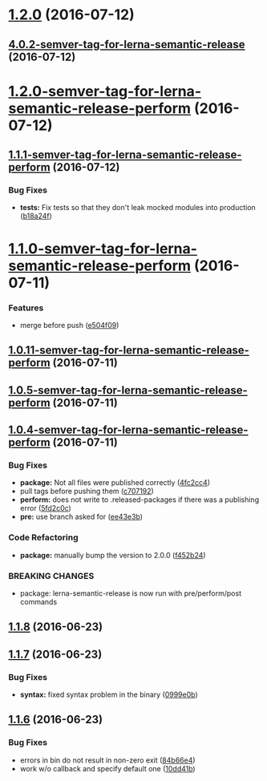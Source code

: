 <a name="1.2.0"></a>
# [1.2.0](https://github.com/atlassian/https://github.com/atlassian/lerna-semantic-release.git/compare/4.0.2-semver-tag-for-lerna-semantic-release...v1.2.0) (2016-07-12)



<a name="4.0.2-semver-tag-for-lerna-semantic-release"></a>
## [4.0.2-semver-tag-for-lerna-semantic-release](https://github.com/atlassian/https://github.com/atlassian/lerna-semantic-release.git/compare/1.2.0-semver-tag-for-lerna-semantic-release-perform...4.0.2-semver-tag-for-lerna-semantic-release) (2016-07-12)



<a name="1.2.0-semver-tag-for-lerna-semantic-release-perform"></a>
# [1.2.0-semver-tag-for-lerna-semantic-release-perform](https://github.com/atlassian/https://github.com/atlassian/lerna-semantic-release.git/compare/1.1.1-semver-tag-for-lerna-semantic-release-perform...1.2.0-semver-tag-for-lerna-semantic-release-perform) (2016-07-12)



<a name="1.1.1-semver-tag-for-lerna-semantic-release-perform"></a>
## [1.1.1-semver-tag-for-lerna-semantic-release-perform](https://github.com/atlassian/https://github.com/atlassian/lerna-semantic-release.git/compare/1.1.0-semver-tag-for-lerna-semantic-release-perform...1.1.1-semver-tag-for-lerna-semantic-release-perform) (2016-07-12)


### Bug Fixes

* **tests:** Fix tests so that they don't leak mocked modules into production ([b18a24f](https://github.com/atlassian/https://github.com/atlassian/lerna-semantic-release.git/commit/b18a24f))



<a name="1.1.0-semver-tag-for-lerna-semantic-release-perform"></a>
# [1.1.0-semver-tag-for-lerna-semantic-release-perform](https://github.com/atlassian/https://github.com/atlassian/lerna-semantic-release.git/compare/1.0.11-semver-tag-for-lerna-semantic-release-perform...1.1.0-semver-tag-for-lerna-semantic-release-perform) (2016-07-11)


### Features

* merge before push ([e504f09](https://github.com/atlassian/https://github.com/atlassian/lerna-semantic-release.git/commit/e504f09))



<a name="1.0.11-semver-tag-for-lerna-semantic-release-perform"></a>
## [1.0.11-semver-tag-for-lerna-semantic-release-perform](https://github.com/atlassian/https://github.com/atlassian/lerna-semantic-release.git/compare/1.0.5-semver-tag-for-lerna-semantic-release-perform...1.0.11-semver-tag-for-lerna-semantic-release-perform) (2016-07-11)



<a name="1.0.5-semver-tag-for-lerna-semantic-release-perform"></a>
## [1.0.5-semver-tag-for-lerna-semantic-release-perform](https://github.com/atlassian/https://github.com/atlassian/lerna-semantic-release.git/compare/1.0.4-semver-tag-for-lerna-semantic-release-perform...1.0.5-semver-tag-for-lerna-semantic-release-perform) (2016-07-11)



<a name="1.0.4-semver-tag-for-lerna-semantic-release-perform"></a>
## [1.0.4-semver-tag-for-lerna-semantic-release-perform](https://github.com/atlassian/https://github.com/atlassian/lerna-semantic-release.git/compare/1.0.1-semver-tag-for-lerna-semantic-release-perform...1.0.4-semver-tag-for-lerna-semantic-release-perform) (2016-07-11)


### Bug Fixes

* **package:** Not all files were published correctly ([4fc2cc4](https://github.com/atlassian/https://github.com/atlassian/lerna-semantic-release.git/commit/4fc2cc4))
* pull tags before pushing them ([c707192](https://github.com/atlassian/https://github.com/atlassian/lerna-semantic-release.git/commit/c707192))
* **perform:** does not write to .released-packages if there was a publishing error ([5fd2c0c](https://github.com/atlassian/https://github.com/atlassian/lerna-semantic-release.git/commit/5fd2c0c))
* **pre:** use branch asked for ([ee43e3b](https://github.com/atlassian/https://github.com/atlassian/lerna-semantic-release.git/commit/ee43e3b))


### Code Refactoring

* **package:** manually bump the version to 2.0.0 ([f452b24](https://github.com/atlassian/https://github.com/atlassian/lerna-semantic-release.git/commit/f452b24))


### BREAKING CHANGES

* package: lerna-semantic-release is now run with pre/perform/post commands



<a name="1.1.8"></a>
## [1.1.8](https://github.com/atlassian/https://github.com/atlassian/lerna-semantic-release.git/compare/v1.1.7...v1.1.8) (2016-06-23)



<a name="1.1.7"></a>
## [1.1.7](https://github.com/atlassian/https://github.com/atlassian/lerna-semantic-release.git/compare/v1.1.6...v1.1.7) (2016-06-23)


### Bug Fixes

* **syntax:** fixed syntax problem in the binary ([0999e0b](https://github.com/atlassian/https://github.com/atlassian/lerna-semantic-release.git/commit/0999e0b))



<a name="1.1.6"></a>
## [1.1.6](https://github.com/atlassian/https://github.com/atlassian/lerna-semantic-release.git/compare/10dd41b...v1.1.6) (2016-06-23)


### Bug Fixes

* errors in bin do not result in non-zero exit ([84b66e4](https://github.com/atlassian/https://github.com/atlassian/lerna-semantic-release.git/commit/84b66e4))
* work w/o callback and specify default one ([10dd41b](https://github.com/atlassian/https://github.com/atlassian/lerna-semantic-release.git/commit/10dd41b))



